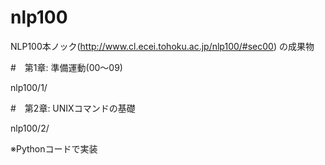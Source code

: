 # nlp100
NLP100本ノック(http://www.cl.ecei.tohoku.ac.jp/nlp100/#sec00) の成果物


#　第1章: 準備運動(00～09)

nlp100/1/


#　第2章: UNIXコマンドの基礎

nlp100/2/

※Pythonコードで実装




